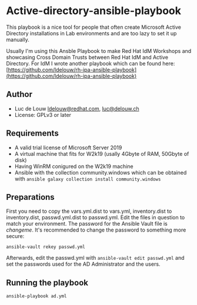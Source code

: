 # Active-directory-ansible-playbook

This playbook is a nice tool for people that often create Microsoft Active Directory installations in 
Lab environments and are too lazy to set it up manually.

Usually I'm using this Ansble Playbook to make Red Hat IdM Workshops and showcasing Cross Domain Trusts between Red Hat IdM and Active Directory. For IdM I wrote another playbook which can be found here: [https://github.com/ldelouw/rh-ipa-ansible-playbook](https://github.com/ldelouw/rh-ipa-ansible-playbook)

## Author
- Luc de Louw <ldelouw@redhat.com>, <luc@delouw.ch>
- License: GPLv3 or later

## Requirements
- A valid trial license of Microsoft Server 2019
- A virtual machine that fits for W2k19 (usally 4Gbyte of RAM, 50Gbyte of disk)
- Having WinRM conigured on the W2k19 machine
- Ansible with the collection community.windows which can be obtained with ```ansible galaxy collection install community.windows```

## Preparations

First you need to copy the vars.yml.dist to vars.yml, inventory.dist to inventory.dist, passwd.yml.dist to passwd.yml. Edit the files in question to match your environment. The password for the Ansible Vault file is *changeme*. It's recommended to change the password to something more secure:

```ansible-vault rekey passwd.yml```

Afterwards, edit the passwd.yml with ```ansible-vault edit passwd.yml``` and set the passwords used for the AD Administrator and the users. 

## Running the playbook
```ansible-playbook ad.yml```


